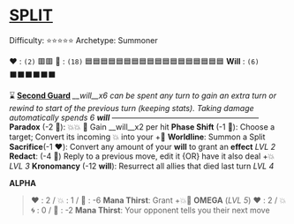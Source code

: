 # [**__SPLIT__**](<https://youtu.be/tLnea_nab4Y?si=847opF8HCkON49Nf>)
Difficulty: ⭐⭐⭐⭐⭐
Archetype: Summoner

❤️ : `(2)`   🟥🟥
🔷 : `(18)` 🟦🟦🟦🟦🟦🟦🟦🟦🟦🟦🟦🟦🟦🟦🟦🟦🟦🟦
__Will__ : `(6)` ⬛⬛⬛⬛⬛⬛

⌛ [**Second Guard**](https://cdn.discordapp.com/attachments/1056365502101979146/1168685658697642086/split.jpg?ex=6552aa56&is=65403556&hm=b10ee033f0868523d5cabd3d397b2aad817dbb7ce0f23c494989256697fd74b0&) 
*__will__x6 can be spent any turn to gain an extra turn or rewind to start of the previous turn (keeping stats). Taking damage automatically spends 6 __will__*
———————————————————
**Paradox** (-2 🔷): 💥💥 🔀 Gain __will__x2 per hit
**Phase Shift** (-1 🔷): Choose a target; Convert its incoming 💥 into your +🔷
**Worldline**: Summon a Split
**Sacrifice**(-1 ❤️): Convert any amount of your __will__ to grant an __effect__ *LVL 2*
**Redact**: (-4 🔷) Reply to a previous move, edit it {OR} have it also deal +💥 *LVL 3*
**Kronomancy** (-12 __will__): Resurrect all allies that died last turn *LVL 4*

**__ALPHA__** 
> ﻿:heart:﻿﻿ : 2 / :boom:﻿﻿﻿ : 1 / 🔷﻿﻿ ﻿: -6
> **Mana Thirst**: Grant +💥🚫
**__OMEGA__** (*LVL 5*)
> ﻿:heart:﻿﻿ : 2 / :boom:🌀﻿﻿﻿ : 0 / 🔷﻿﻿ ﻿: -2
> **Mana Thirst**: Your opponent tells you their next move
